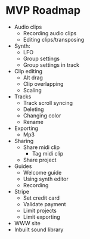 # MVP Roadmap
- Audio clips
  - Recording audio clips
  - Editing clips/transposing
- Synth:
  - LFO
  - Group settings
  - Group settings in track
- Clip editing
  - Alt drag
  - Clip overlapping
  - Scaling
- Tracks
  - Track scroll syncing
  - Deleting
  - Changing color
  - Rename
- Exporting
  - Mp3
- Sharing
  - Share midi clip
    - Tag midi clip
  - Share project
- Guides
  - Welcome guide
  - Using synth editor
  - Recording
- Stripe
  - Set credit card
  - Validate payment
  - Limit projects
  - Limit exporting
- WWW site
- Inbuilt sound library
